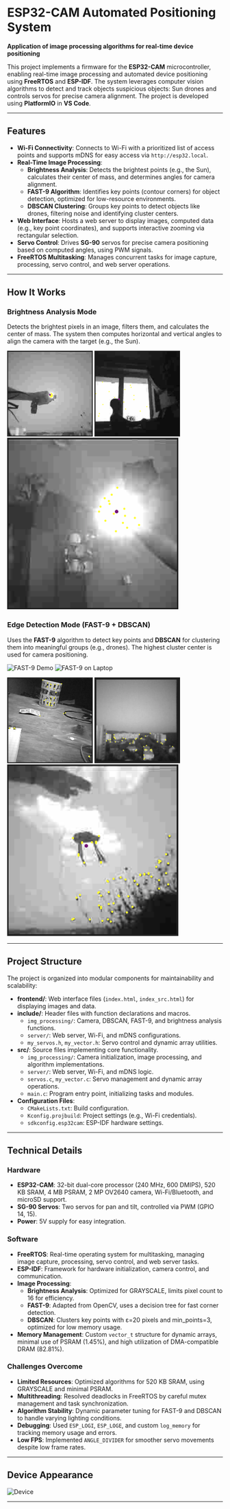 # ESP32-CAM Automated Positioning System

**Application of image processing algorithms for real-time device positioning**

This project implements a firmware for the **ESP32-CAM** microcontroller, enabling real-time image processing and automated device positioning using **FreeRTOS** and **ESP-IDF**. The system leverages computer vision algorithms to detect and track objects suspicious objects: Sun drones and controls servos for precise camera alignment. The project is developed using **PlatformIO** in **VS Code**.

---

## Features

- **Wi-Fi Connectivity**: Connects to Wi-Fi with a prioritized list of access points and supports mDNS for easy access via `http://esp32.local`.
- **Real-Time Image Processing**:
  - **Brightness Analysis**: Detects the brightest points (e.g., the Sun), calculates their center of mass, and determines angles for camera alignment.
  - **FAST-9 Algorithm**: Identifies key points (contour corners) for object detection, optimized for low-resource environments.
  - **DBSCAN Clustering**: Groups key points to detect objects like drones, filtering noise and identifying cluster centers.
- **Web Interface**: Hosts a web server to display images, computed data (e.g., key point coordinates), and supports interactive zooming via rectangular selection.
- **Servo Control**: Drives **SG-90** servos for precise camera positioning based on computed angles, using PWM signals.
- **FreeRTOS Multitasking**: Manages concurrent tasks for image capture, processing, servo control, and web server operations.

---

## How It Works

### Brightness Analysis Mode
Detects the brightest pixels in an image, filters them, and calculates the center of mass. The system then computes horizontal and vertical angles to align the camera with the target (e.g., the Sun).

<!-- ![Brightness Analysis](https://github.com/vidkryvashka/esp32-cam-positioning/blob/main/demo/look4sun.png) -->

<img src="https://github.com/vidkryvashka/esp32-cam-positioning/blob/main/demo/esp32cam/light_in_window.png" alt="demo/esp32cam/light_in_window" width="200" height="200">
<img src="https://github.com/vidkryvashka/esp32-cam-positioning/blob/main/demo/esp32cam/window_glowing_inside.png" alt="demo/esp32cam/window_glowing_inside" width="200" height="200">
<img src="https://github.com/vidkryvashka/esp32-cam-positioning/blob/main/demo/esp32cam/light_inside.png" alt="demo/esp32cam/window_glowing_inside" width="400" height="400">


### Edge Detection Mode (FAST-9 + DBSCAN)
Uses the **FAST-9** algorithm to detect key points and **DBSCAN** for clustering them into meaningful groups (e.g., drones). The highest cluster center is used for camera positioning.

![FAST-9 Demo](https://github.com/vidkryvashka/esp32-cam-positioning/blob/main/demo/fast9_early.gif)
![FAST-9 on Laptop](https://github.com/vidkryvashka/esp32-cam-positioning/blob/main/demo/fast9_from_air.png)

<img src="https://github.com/vidkryvashka/esp32-cam-positioning/blob/main/demo/esp32cam/fast9_desk.png" alt="demo/esp32cam/fast9_desk" width="200" height="200">
<img src="https://github.com/vidkryvashka/esp32-cam-positioning/blob/main/demo/esp32cam/fast9_empty_window.png" alt="demo/esp32cam/fast9_empty_window" width="200" height="200">
<img src="https://github.com/vidkryvashka/esp32-cam-positioning/blob/main/demo/esp32cam/fast9_dbscan_highest.png" alt="demo/esp32cam/fast9_dbscan_highest" width="400" height="400">

---

## Project Structure

The project is organized into modular components for maintainability and scalability:

- **frontend/**: Web interface files (`index.html`, `index_src.html`) for displaying images and data.
- **include/**: Header files with function declarations and macros.
  - `img_processing/`: Camera, DBSCAN, FAST-9, and brightness analysis functions.
  - `server/`: Web server, Wi-Fi, and mDNS configurations.
  - `my_servos.h`, `my_vector.h`: Servo control and dynamic array utilities.
- **src/**: Source files implementing core functionality.
  - `img_processing/`: Camera initialization, image processing, and algorithm implementations.
  - `server/`: Web server, Wi-Fi, and mDNS logic.
  - `servos.c`, `my_vector.c`: Servo management and dynamic array operations.
  - `main.c`: Program entry point, initializing tasks and modules.
- **Configuration Files**:
  - `CMakeLists.txt`: Build configuration.
  - `Kconfig.projbuild`: Project settings (e.g., Wi-Fi credentials).
  - `sdkconfig.esp32cam`: ESP-IDF hardware settings.

---

## Technical Details

### Hardware
- **ESP32-CAM**: 32-bit dual-core processor (240 MHz, 600 DMIPS), 520 KB SRAM, 4 MB PSRAM, 2 MP OV2640 camera, Wi-Fi/Bluetooth, and microSD support.
- **SG-90 Servos**: Two servos for pan and tilt, controlled via PWM (GPIO 14, 15).
- **Power**: 5V supply for easy integration.

### Software
- **FreeRTOS**: Real-time operating system for multitasking, managing image capture, processing, servo control, and web server tasks.
- **ESP-IDF**: Framework for hardware initialization, camera control, and communication.
- **Image Processing**:
  - **Brightness Analysis**: Optimized for GRAYSCALE, limits pixel count to 16 for efficiency.
  - **FAST-9**: Adapted from OpenCV, uses a decision tree for fast corner detection.
  - **DBSCAN**: Clusters key points with ε=20 pixels and min_points=3, optimized for low memory usage.
- **Memory Management**: Custom `vector_t` structure for dynamic arrays, minimal use of PSRAM (1.45%), and high utilization of DMA-compatible DRAM (82.81%).

### Challenges Overcome
- **Limited Resources**: Optimized algorithms for 520 KB SRAM, using GRAYSCALE and minimal PSRAM.
- **Multithreading**: Resolved deadlocks in FreeRTOS by careful mutex management and task synchronization.
- **Algorithm Stability**: Dynamic parameter tuning for FAST-9 and DBSCAN to handle varying lighting conditions.
- **Debugging**: Used `ESP_LOGI`, `ESP_LOGE`, and custom `log_memory` for tracking memory usage and errors.
- **Low FPS**: Implemented `ANGLE_DIVIDER` for smoother servo movements despite low frame rates.

---

## Device Appearance

![Device](https://github.com/vidkryvashka/esp32-cam-positioning/blob/main/images/device/look.jpg)

---